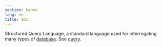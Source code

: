 ```yaml
---
section: terms
lang: en
title: SQL
---
```


Structured Query Language, a standard language used for interrogating many types of [database](/glossary/en/terms/database/). See [query](/glossary/en/terms/query/).